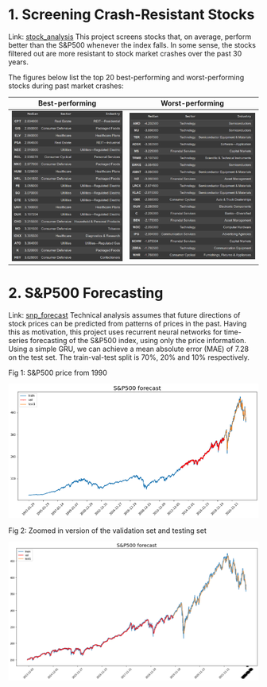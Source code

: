 # 1. Screening Crash-Resistant Stocks 
Link: [stock_analysis](https://github.com/AlvinHew/Projects/blob/main/Stock_Analysis/stock_analysis.ipynb)
This project screens stocks that, on average, perform better than the S&P500 whenever the index falls. In some sense, the stocks filtered out are more resistant to stock market crashes over the past 30 years.

The figures below list the top 20 best-performing and worst-performing stocks during past market crashes:

Best-performing             |  Worst-performing
:-------------------------:|:-------------------------:
![good](imgs/good.png)   |  ![bad](imgs/bad.png) 


# 2. S&P500 Forecasting
Link: [snp_forecast](https://github.com/AlvinHew/Projects/blob/main/Stock_Analysis/snp_forecast.ipynb)
Technical analysis assumes that future directions of stock prices can be predicted from patterns of prices in the past. Having this as motivation, this project uses recurrent neural networks for time-series forecasting of the S&P500 index, using only the price information. Using a simple GRU, we can achieve a mean absolute error (MAE) of 7.28 on the test set. The train-val-test split is 70%, 20% and 10% respectively.

Fig 1: S&P500 price from 1990

![snp](imgs/snp.png) 

Fig 2: Zoomed in version of the validation set and testing set

![snpzoom](imgs/snpzoom.png) 
